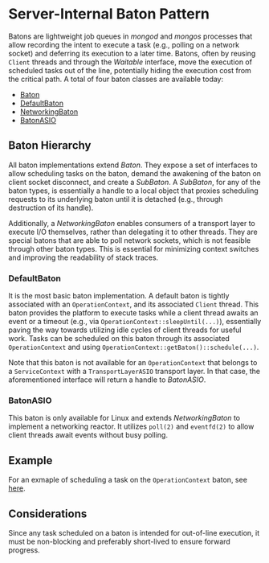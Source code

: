 # Server-Internal Baton Pattern

Batons are lightweight job queues in *mongod* and *mongos* processes that allow 
recording the intent to execute a task (e.g., polling on a network socket) and 
deferring its execution to a later time. Batons, often by reusing `Client` 
threads and through the *Waitable* interface, move the execution of scheduled 
tasks out of the line, potentially hiding the execution cost from the critical 
path. A total of four baton classes are available today:

- [Baton][baton]
- [DefaultBaton][defaultBaton]
- [NetworkingBaton][networkingBaton]
- [BatonASIO][batonASIO]

## Baton Hierarchy

All baton implementations extend *Baton*. They expose a set of interfaces to 
allow scheduling tasks on the baton, demand the awakening of the baton on client 
socket disconnect, and create a *SubBaton*. A *SubBaton*, for any of the baton 
types, is essentially a handle to a local object that proxies scheduling 
requests to its underlying baton until it is detached (e.g., through destruction 
of its handle).

Additionally, a *NetworkingBaton* enables consumers of a transport layer to 
execute I/O themselves, rather than delegating it to other threads. They are 
special batons that are able to poll network sockets, which is not feasible 
through other baton types. This is essential for minimizing context switches and 
improving the readability of stack traces.

### DefaultBaton

It is the most basic baton implementation. A default baton is tightly associated 
with an `OperationContext`, and its associated `Client` thread. This baton 
provides the platform to execute tasks while a client thread awaits an event or 
a timeout (e.g., via `OperationContext::sleepUntil(...)`), essentially paving 
the way towards utilizing idle cycles of client threads for useful work. Tasks 
can be scheduled on this baton through its associated `OperationContext` and 
using `OperationContext::getBaton()::schedule(...)`.

Note that this baton is not available for an `OperationContext` that belongs to 
a `ServiceContext` with a `TransportLayerASIO` transport layer. In that case, 
the aforementioned interface will return a handle to *BatonASIO*.

### BatonASIO

This baton is only available for Linux and extends *NetworkingBaton* to 
implement a networking reactor. It utilizes `poll(2)` and `eventfd(2)` to allow 
client threads await events without busy polling.

## Example

For an exmaple of scheduling a task on the `OperationContext` baton, see 
[here][example].

## Considerations

Since any task scheduled on a baton is intended for out-of-line execution, it 
must be non-blocking and preferably short-lived to ensure forward progress.

[baton]:https://github.com/mongodb/mongo/blob/5906d967c3144d09fab6a4cc1daddb295df19ffb/src/mongo/db/baton.h#L61-L178
[defaultBaton]: https://github.com/mongodb/mongo/blob/9cfe13115e92a43d1b9273ee1d5817d548264ba7/src/mongo/db/default_baton.h#L46-L75
[networkingBaton]: https://github.com/mongodb/mongo/blob/9cfe13115e92a43d1b9273ee1d5817d548264ba7/src/mongo/transport/baton.h#L61-L96
[batonASIO]: https://github.com/mongodb/mongo/blob/9cfe13115e92a43d1b9273ee1d5817d548264ba7/src/mongo/transport/baton_asio_linux.h#L60-L529
[example]: https://github.com/mongodb/mongo/blob/262e5a961fa7221bfba5722aeea2db719f2149f5/src/mongo/s/multi_statement_transaction_requests_sender.cpp#L91-L99

